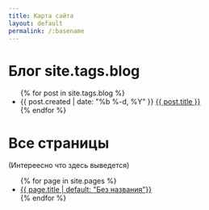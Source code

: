 ```yaml
---
title: Карта сайта
layout: default
permalink: /:basename
---
```


# Блог site.tags.blog

<ul>
{% for post in site.tags.blog %}
    <li>{{ post.created | date: "%b %-d, %Y" }}
    <a href="{{ post.url | prepend: site.baseurl }}">{{ post.title }}</a>
    </li>
{% endfor %}
</ul>

# Все страницы
(Интереесно что здесь выведется)

<ul>
{% for page in site.pages %}
    <li><a href="{{ page.url | prepend: site.baseurl }}">{{ page.title | default: "Без названия"}}</a></li>
{% endfor %}
</ul>
